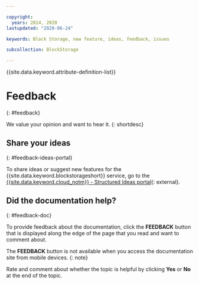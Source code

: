 ```yaml
---

copyright:
  years: 2014, 2020
lastupdated: "2020-06-24"

keywords: Block Storage, new feature, ideas, feedback, issues

subcollection: BlockStorage

---
```

{{site.data.keyword.attribute-definition-list}}

# Feedback
{: #feedback}

We value your opinion and want to hear it.
{: shortdesc}

## Share your ideas
{: #feedback-ideas-portal}

To share ideas or suggest new features for the {{site.data.keyword.blockstorageshort}} service, go to the [{{site.data.keyword.cloud_notm}} - Structured Ideas portal](http://ibm.biz/cloudideas){: external}.

## Did the documentation help?
{: #feedback-doc}

To provide feedback about the documentation, click the **FEEDBACK** button that is displayed along the edge of the page that you read and want to comment about.

The **FEEDBACK** button is not available when you access the documentation site from mobile devices.
{: note}

Rate and comment about whether the topic is helpful by clicking **Yes** or **No** at the end of the topic.
